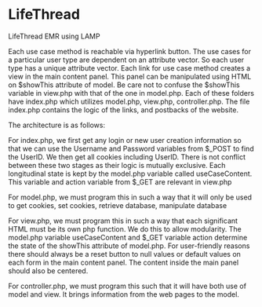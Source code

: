 # LifeThread
LifeThread EMR using LAMP

Each use case method is reachable via hyperlink button. The use cases for a particular user type are dependent on an
attribute vector. So each user type has a unique attribute vector. Each link for use case method creates a view in the main content panel. This panel can be manipulated using HTML on $showThis attribute of model. Be care not to confuse the $showThis variable in view.php with that of the one in model.php. Each of these folders have index.php which utilizes model.php, view.php, controller.php. The file index.php contains the logic of the links, and postbacks of the website.

The architecture is as follows:

For index.php, we first get any login or new user creation information so that we can use the Username and Password variables from $_POST to find the UserID. We then get all cookies including UserID. There is not conflict between these two stages as their logic is mutually exclusive. Each longitudinal state is kept by the model.php variable called useCaseContent. This variable and action variable from $_GET are relevant in view.php

For model.php, we must program this in such a way that it will only be used to get cookies, set cookies, retrieve
database, manipulate database

For view.php, we must program this in such a way that each significant HTML must be its own php function. We
do this to allow modularity. The model.php variable useCaseContent and $_GET variable action determine the state of the showThis attribute of model.php. For user-friendly reasons there should always be a reset button to null values or default values on each form in the main content panel. The content inside the main panel should also be centered.

For controller.php, we must program this such that it will have both use of model and view. It brings information
from the web pages to the model.
